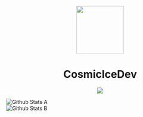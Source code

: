 <p align="center">
    <img width="128" height="128" src="https://raw.githubusercontent.com/CosmicIceDev/CosmicIceDev/master/cosmicice-snoovatar.png">
</p>
<h1 align="center">CosmicIceDev</h1>

<center><img src="https://raw.githubusercontent.com/CosmicIceDev/CosmicIceDev/master/readmejscode.png"></center>

![Github Stats A](https://github-readme-stats.vercel.app/api?username=CosmicIceDev&count_private=true&show_icons=true&include_all_commits=true&theme=dracula)
<br>
![Github Stats B](https://github-readme-stats.vercel.app/api/top-langs/?username=CosmicIceDev&layout=compact&theme=dracula)

